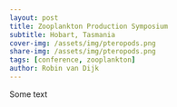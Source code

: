 ```yaml
---
layout: post
title: Zooplankton Production Symposium
subtitle: Hobart, Tasmania
cover-img: /assets/img/pteropods.png
share-img: /assets/img/pteropods.png
tags: [conference, zooplankton]
author: Robin van Dijk
---
```


Some text
